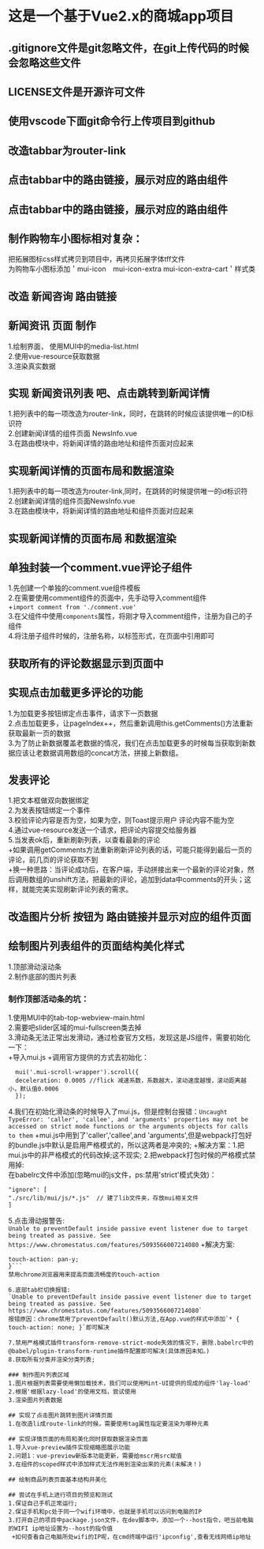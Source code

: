 # 这是一个基于Vue2.x的商城app项目

## .gitignore文件是git忽略文件，在git上传代码的时候会忽略这些文件
## LICENSE文件是开源许可文件
## 使用vscode下面git命令行上传项目到github


## 改造tabbar为router-link
## 点击tabbar中的路由链接，展示对应的路由组件
## 点击tabbar中的路由链接，展示对应的路由组件

## 制作购物车小图标相对复杂：
把拓展图标css样式拷贝到项目中，再拷贝拓展字体tff文件  
为购物车小图标添加＇mui-icon　mui-icon-extra mui-icon-extra-cart＇样式类

## 改造 新闻咨询 路由链接 

## 新闻资讯 页面 制作
1.绘制界面， 使用MUI中的media-list.html  
2.使用vue-resource获取数据  
3.渲染真实数据  

## 实现 新闻资讯列表 吧、点击跳转到新闻详情
1.把列表中的每一项改造为router-link，同时，在跳转的时候应该提供唯一的ID标识符  
2.创建新闻详情的组件页面 NewsInfo.vue  
3.在路由模块中，将新闻详情的路由地址和组件页面对应起来  

## 实现新闻详情的页面布局和数据渲染
1.把列表中的每一项改造为router-link,同时，在跳转的时候提供唯一的id标识符  
2.创建新闻详情的组件页面NewsInfo.vue  
3.在路由模块中，将新闻详情的路由地址和组件页面对应起来

## 实现新闻详情的页面布局 和数据渲染

## 单独封装一个comment.vue评论子组件
1.先创建一个单独的comment.vue组件模板  
2.在需要使用comment组件的页面中，先手动导入comment组件  
 +`import comment from './comment.vue'`  
3.在父组件中使用`components`属性，将刚才导入comment组件，注册为自己的子组件  
4.将注册子组件时候的，注册名称，以标签形式，在页面中引用即可  

## 获取所有的评论数据显示到页面中

## 实现点击加载更多评论的功能
1.为加载更多按钮绑定点击事件，请求下一页数据  
2.点击加载更多，让pageIndex++，然后重新调用this.getComments()方法重新获取最新一页的数据  
3.为了防止新数据覆盖老数据的情况，我们在点击加载更多的时候每当获取到新数据应该让老数据调用数组的concat方法，拼接上新数组。

## 发表评论
1.把文本框做双向数据绑定  
2.为发表按钮绑定一个事件  
3.校验评论内容是否为空，如果为空，则Toast提示用户 评论内容不能为空  
4.通过vue-resource发送一个请求，把评论内容提交给服务器  
5.当发表ok后，重新刷新列表，以查看最新的评论  
 +如果调用getComments方法重新刷新评论列表的话，可能只能得到最后一页的评论，前几页的评论获取不到  
 +换一种思路：当评论成功后，在客户端，手动拼接出来一个最新的评论对象，然后调用数组的unshift方法，把最新的评论，追加到data中comments的开头；这样，就能完美实现刷新评论列表的需求。

 ## 改造图片分析 按钮为 路由链接并显示对应的组件页面

 ## 绘制图片列表组件的页面结构美化样式
 1.顶部滑动滚动条  
 2.制作底部的图片列表  

 ### 制作顶部活动条的坑：
 1.使用MUI中的tab-top-webview-main.html  
 2.需要吧slider区域的mui-fullscreen类去掉  
 3.滑动条无法正常出发滑动，通过检查官方文档，发现这是JS组件，需要初始化一下：  
  +导入mui.js
  +调用官方提供的方式去初始化：
  ```
    mui('.mui-scroll-wrapper').scroll({
	deceleration: 0.0005 //flick 减速系数，系数越大，滚动速度越慢，滚动距离越小，默认值0.0006
    });
  ```
4.我们在初始化滑动条的时候导入了mui.js，但是控制台报错：`Uncaught TypeError: 'caller', 'callee', and 'arguments' properties may not be accessed on strict mode functions or the arguments objects for calls to them`
 +mui.js中用到了'caller','callee',and 'arguments',但是webpack打包好的bundle.js中默认是启用严格模式的，所以这两者是冲突的;
 +解决方案：1.把mui.js中的非严格模式的代码改掉;这不现实; 2.把webpack打包时候的严格模式禁用掉:  
  在babelrc文件中添加(忽略mui的js文件，ps:禁用'strict'模式失效)：  
  ```
  "ignore": [
"./src/lib/mui/js/*.js"  // 建了lib文件夹，存放mui相关文件
]
  ```
5.点击滑动报警告:  
`Unable to preventDefault inside passive event listener due to target being treated as passive. See https://www.chromestatus.com/features/5093566007214080`
+解决方案:  
```* {
touch-action: pan-y;
}```
禁用chrome浏览器用来提高页面流畅度的touch-action  

6.底部tab栏切换报错:  
`Unable to preventDefault inside passive event listener due to target being treated as passive. See https://www.chromestatus.com/features/5093566007214080`  
报错原因：chrome禁用了preventDefault()默认方法,在App.vue的样式中添加`* { touch-action: none; }`即可解决

7.禁用严格模式插件transform-remove-strict-mode失效的情况下，删除.babelrc中的@babel/plugin-transform-runtime插件配置即可解决(具体原因未知。)  
8.获取所有分类并渲染分类列表;
 
### 制作图片列表区域
1.图片根据列表需要使用懒加载技术，我们可以使用Mint-UI提供的现成的组件'lay-load'  
2.根据'根据lazy-load'的使用文档，尝试使用  
3.渲染图片列表数据  

## 实现了点击图片跳转到图片详情页面
1.在改造li成route-link的时候，需要使用tag属性指定要渲染为哪种元素  

## 实现详情页面的布局和美化同时获取数据渲染页面
1.导入vue-preview插件实现缩略图展示功能
2.问题1：vue-preview新版本功能更新，需要给mscr用src赋值
3.在组件的scoped样式中添加样式无法作用到渲染出来的元素(未解决！)

## 绘制商品列表页面基本结构并美化

## 尝试在手机上进行项目的预览和测试
1.保证自己手机正常运行;
2.保证手机和pc处于同一个wifi环境中，也就是手机可以访问到电脑的IP
3.打开自己的项目中package.json文件，在dev脚本中，添加一个--host指令，吧当前电脑的WIFI ip地址设置为--host的指令值
 +如何查看自己电脑所处wifi的IP呢，在cmd终端中运行'ipconfig',查看无线网络ip地址